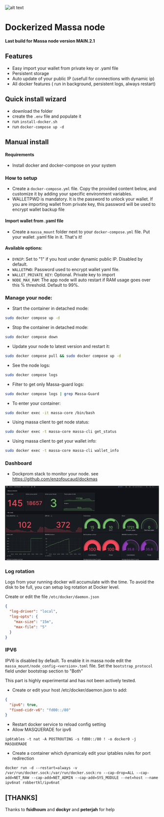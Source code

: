 ![alt text](https://d33wubrfki0l68.cloudfront.net/7df7d7a57a8dda3cc07aab16121b3e3990cf0893/16ccd/portfolio/massa.png)

# Dockerized Massa node

**Last build for Massa node version MAIN.2.1**

## Features

- Easy import your wallet from private key or .yaml file
- Persistent storage
- Auto update of your public IP (usefull for connections with dynamic ip)
- All docker features ( run in background, persistent logs, always restart)

## Quick install wizard

- download the folder
- create the `.env` file and populate it
- run `install-docker.sh`
- run `docker-compose up -d`

## Manual install

#### Requirements

- Install docker and docker-compose on your system

### How to setup

- Create a `docker-compose.yml` file. Copy the provided content below, and customize it by adding your specific environment variables.
- WALLETPWD is mandatory. It is the password to unlock your wallet. If you are importing wallet from private key, this password will be used to encrypt wallet backup file

#### Import wallet from .yaml file

- Create a `massa_mount` folder next to your `docker-compose.yml` file. Put your wallet .yaml file in it. That's it!

#### Available options:

- `DYNIP`: Set to "1" if you host under dynamic public IP. Disabled by default.
- `WALLETPWD`: Password used to encrypt wallet yaml file.
- `WALLET_PRIVATE_KEY`: Optional. Private key to import
- `NODE_MAX_RAM`: The app node will auto restart if RAM usage goes over this % threshold. Default to 99%.

### Manage your node:

- Start the container in detached mode:

```bash
sudo docker compose up -d
```

- Stop the container in detached mode:

```bash
sudo docker compose down
```

- Update your node to latest version and restart it:

```bash
sudo docker compose pull && sudo docker compose up -d
```

- See the node logs:

```bash
sudo docker compose logs
```

- Filter to get only Massa-guard logs:

```bash
sudo docker compose logs | grep Massa-Guard
```

- To enter your container:

```bash
sudo docker exec -it massa-core /bin/bash
```

- Using massa client to get node status:

```bash
sudo docker exec -t massa-core massa-cli get_status
```

- Using massa client to get your wallet info:

```bash
sudo docker exec -t massa-core massa-cli wallet_info
```

### Dashboard

- Dockprom stack to monitor your node.
  see https://github.com/enzofoucaud/dockmas

![image info](./img/dashboard.png)

### Log rotation

Logs from your running docker will accumulate with the time. To avoid the disk to be full, you can setup log rotation at Docker level.

Create or edit the file `/etc/docker/daemon.json`

```json
{
  "log-driver": "local",
  "log-opts": {
    "max-size": "15m",
    "max-file": "5"
  }
}
```

### IPV6

IPV6 is disabled by default.
To enable it in massa node edit the `massa_mount/node_config-<version>.toml` file. Set the `bootstrap_protocol` field under bootstrap section to "Both"

This part is highly experimental and has not been actively tested.

- Create or edit your host /etc/docker/daemon.json to add:

```json
{
  "ipv6": true,
  "fixed-cidr-v6": "fd00::/80"
}
```

- Restart docker service to reload config setting
- Allow MASQUERADE for ipv6

```console
ip6tables -t nat -A POSTROUTING -s fd00::/80 ! -o docker0 -j MASQUERADE
```

- Create a container which dynamicaly edit your iptables rules for port redirection

```console
docker run -d --restart=always -v /var/run/docker.sock:/var/run/docker.sock:ro --cap-drop=ALL --cap-add=NET_RAW --cap-add=NET_ADMIN --cap-add=SYS_MODULE --net=host --name ipv6nat robbertkl/ipv6nat
```

## [THANKS]

Thanks to **fsidhoum** and **dockyr** and **peterjah** for help
